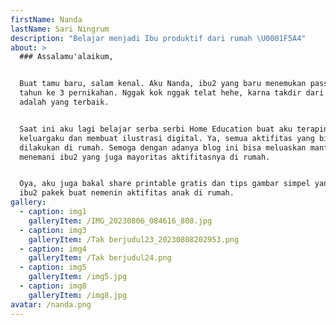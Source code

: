 ```yaml
---
firstName: Nanda
lastName: Sari Ningrum
description: "Belajar menjadi Ibu produktif dari rumah \U0001F5A4"
about: >
  ### Assalamu'alaikum,


  Buat tamu baru, salam kenal. Aku Nanda, ibu2 yang baru menemukan passionnya di
  tahun ke 3 pernikahan. Nggak kok nggak telat hehe, karna takdir dari Allah
  adalah yang terbaik.


  Saat ini aku lagi belajar serba serbi Home Education buat aku terapin di
  keluargaku dan membuat ilustrasi digital. Ya, semua aktifitas yang bisa
  dilakukan di rumah. Semoga dengan adanya blog ini bisa meluaskan manfaat dan
  menemani ibu2 yang juga mayoritas aktifitasnya di rumah.


  Oya, aku juga bakal share printable gratis dan tips gambar simpel yang bisa
  ibu2 pakek buat nemenin aktifitas anak di rumah.
gallery:
  - caption: img1
    galleryItem: /IMG_20230806_084616_808.jpg
  - caption: img3
    galleryItem: /Tak berjudul23_20230808202953.png
  - caption: img4
    galleryItem: /Tak berjudul24.png
  - caption: img5
    galleryItem: /img5.jpg
  - caption: img8
    galleryItem: /img8.jpg
avatar: /nanda.png
---
```










































